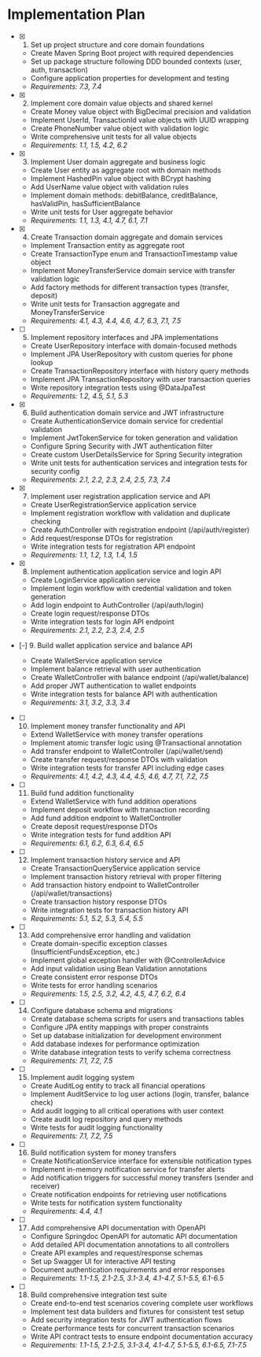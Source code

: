 # Implementation Plan

- [x] 1. Set up project structure and core domain foundations

  - Create Maven Spring Boot project with required dependencies
  - Set up package structure following DDD bounded contexts (user, auth, transaction)
  - Configure application properties for development and testing
  - _Requirements: 7.3, 7.4_

- [x] 2. Implement core domain value objects and shared kernel

  - Create Money value object with BigDecimal precision and validation
  - Implement UserId, TransactionId value objects with UUID wrapping
  - Create PhoneNumber value object with validation logic
  - Write comprehensive unit tests for all value objects
  - _Requirements: 1.1, 1.5, 4.2, 6.2_

- [x] 3. Implement User domain aggregate and business logic

  - Create User entity as aggregate root with domain methods
  - Implement HashedPin value object with BCrypt hashing
  - Add UserName value object with validation rules
  - Implement domain methods: debitBalance, creditBalance, hasValidPin, hasSufficientBalance
  - Write unit tests for User aggregate behavior
  - _Requirements: 1.1, 1.3, 4.1, 4.7, 6.1, 7.1_

- [x] 4. Create Transaction domain aggregate and domain services

  - Implement Transaction entity as aggregate root
  - Create TransactionType enum and TransactionTimestamp value object
  - Implement MoneyTransferService domain service with transfer validation logic
  - Add factory methods for different transaction types (transfer, deposit)
  - Write unit tests for Transaction aggregate and MoneyTransferService
  - _Requirements: 4.1, 4.3, 4.4, 4.6, 4.7, 6.3, 7.1, 7.5_

- [ ] 5. Implement repository interfaces and JPA implementations

  - Create UserRepository interface with domain-focused methods
  - Implement JPA UserRepository with custom queries for phone lookup
  - Create TransactionRepository interface with history query methods
  - Implement JPA TransactionRepository with user transaction queries
  - Write repository integration tests using @DataJpaTest
  - _Requirements: 1.2, 4.5, 5.1, 5.3_

- [x] 6. Build authentication domain service and JWT infrastructure

  - Create AuthenticationService domain service for credential validation
  - Implement JwtTokenService for token generation and validation
  - Configure Spring Security with JWT authentication filter
  - Create custom UserDetailsService for Spring Security integration
  - Write unit tests for authentication services and integration tests for security config
  - _Requirements: 2.1, 2.2, 2.3, 2.4, 2.5, 7.3, 7.4_

- [x] 7. Implement user registration application service and API

  - Create UserRegistrationService application service
  - Implement registration workflow with validation and duplicate checking
  - Create AuthController with registration endpoint (/api/auth/register)
  - Add request/response DTOs for registration
  - Write integration tests for registration API endpoint
  - _Requirements: 1.1, 1.2, 1.3, 1.4, 1.5_

- [x] 8. Implement authentication application service and login API

  - Create LoginService application service
  - Implement login workflow with credential validation and token generation
  - Add login endpoint to AuthController (/api/auth/login)
  - Create login request/response DTOs
  - Write integration tests for login API endpoint
  - _Requirements: 2.1, 2.2, 2.3, 2.4, 2.5_

- [-] 9. Build wallet application service and balance API

  - Create WalletService application service
  - Implement balance retrieval with user authentication
  - Create WalletController with balance endpoint (/api/wallet/balance)
  - Add proper JWT authentication to wallet endpoints
  - Write integration tests for balance API with authentication
  - _Requirements: 3.1, 3.2, 3.3, 3.4_

- [ ] 10. Implement money transfer functionality and API

  - Extend WalletService with money transfer operations
  - Implement atomic transfer logic using @Transactional annotation
  - Add transfer endpoint to WalletController (/api/wallet/send)
  - Create transfer request/response DTOs with validation
  - Write integration tests for transfer API including edge cases
  - _Requirements: 4.1, 4.2, 4.3, 4.4, 4.5, 4.6, 4.7, 7.1, 7.2, 7.5_

- [ ] 11. Build fund addition functionality

  - Extend WalletService with fund addition operations
  - Implement deposit workflow with transaction recording
  - Add fund addition endpoint to WalletController
  - Create deposit request/response DTOs
  - Write integration tests for fund addition API
  - _Requirements: 6.1, 6.2, 6.3, 6.4, 6.5_

- [ ] 12. Implement transaction history service and API

  - Create TransactionQueryService application service
  - Implement transaction history retrieval with proper filtering
  - Add transaction history endpoint to WalletController (/api/wallet/transactions)
  - Create transaction history response DTOs
  - Write integration tests for transaction history API
  - _Requirements: 5.1, 5.2, 5.3, 5.4, 5.5_

- [ ] 13. Add comprehensive error handling and validation

  - Create domain-specific exception classes (InsufficientFundsException, etc.)
  - Implement global exception handler with @ControllerAdvice
  - Add input validation using Bean Validation annotations
  - Create consistent error response DTOs
  - Write tests for error handling scenarios
  - _Requirements: 1.5, 2.5, 3.2, 4.2, 4.5, 4.7, 6.2, 6.4_

- [ ] 14. Configure database schema and migrations

  - Create database schema scripts for users and transactions tables
  - Configure JPA entity mappings with proper constraints
  - Set up database initialization for development environment
  - Add database indexes for performance optimization
  - Write database integration tests to verify schema correctness
  - _Requirements: 7.1, 7.2, 7.5_

- [ ] 15. Implement audit logging system

  - Create AuditLog entity to track all financial operations
  - Implement AuditService to log user actions (login, transfer, balance check)
  - Add audit logging to all critical operations with user context
  - Create audit log repository and query methods
  - Write tests for audit logging functionality
  - _Requirements: 7.1, 7.2, 7.5_

- [ ] 16. Build notification system for money transfers

  - Create NotificationService interface for extensible notification types
  - Implement in-memory notification service for transfer alerts
  - Add notification triggers for successful money transfers (sender and receiver)
  - Create notification endpoints for retrieving user notifications
  - Write tests for notification system functionality
  - _Requirements: 4.4, 4.1_

- [ ] 17. Add comprehensive API documentation with OpenAPI

  - Configure Springdoc OpenAPI for automatic API documentation
  - Add detailed API documentation annotations to all controllers
  - Create API examples and request/response schemas
  - Set up Swagger UI for interactive API testing
  - Document authentication requirements and error responses
  - _Requirements: 1.1-1.5, 2.1-2.5, 3.1-3.4, 4.1-4.7, 5.1-5.5, 6.1-6.5_

- [ ] 18. Build comprehensive integration test suite
  - Create end-to-end test scenarios covering complete user workflows
  - Implement test data builders and fixtures for consistent test setup
  - Add security integration tests for JWT authentication flows
  - Create performance tests for concurrent transaction scenarios
  - Write API contract tests to ensure endpoint documentation accuracy
  - _Requirements: 1.1-1.5, 2.1-2.5, 3.1-3.4, 4.1-4.7, 5.1-5.5, 6.1-6.5, 7.1-7.5_
